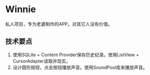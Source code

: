 Winnie
======

私人项目，专为老婆制作的APP。对其它人没有价值。


技术要点
------------------
1. 使用SQLite + Content Provider保存历史纪录。使用ListView + CursorAdapter读取并现实。
2. 设计圆形按钮，点击按钮播放声音。使用SoundPool库来播放声音。
